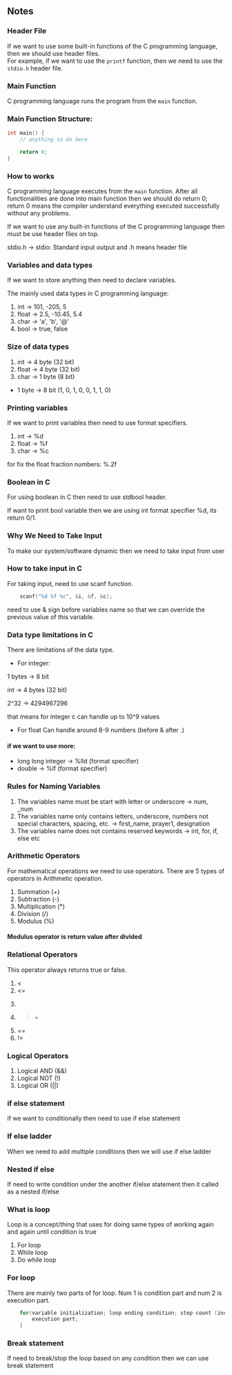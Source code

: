 ## Notes

### Header File

If we want to use some built-in functions of the C programming language, then we should use header files.  
For example, if we want to use the `printf` function, then we need to use the `stdio.h` header file.

### Main Function

C programming language runs the program from the `main` function.

### Main Function Structure:

```c
int main() {
    // anything to do here

    return 0;
}
```

### How to works

C programming language executes from the `main` function. After all functionalities are done into main function then we should do return 0; return 0 means the compiler understand everything executed successfully without any problems.

If we want to use any built-in functions of the C programming language then must be use header files on top.

stdio.h -> stdio: Standard input output and .h means header file

### Variables and data types

If we want to store anything then need to declare variables.

The mainly used data types in C programming language:

1. int -> 101, -205, 5
2. float -> 2.5, -10.45, 5.4
3. char -> 'a', 'b', '@'
4. bool -> true, false

### Size of data types

1. int -> 4 byte (32 bit)
2. float -> 4 byte (32 bit)
3. char -> 1 byte (8 bit)

- 1 byte -> 8 bit (1, 0, 1, 0, 0, 1, 1, 0)

### Printing variables

If we want to print variables then need to use format specifiers.

1.  int -> %d
2.  float -> %f
3.  char -> %c

for fix the float fraction numbers: %.2f

### Boolean in C

For using boolean in C then need to use stdbool header.

If want to print bool variable then we are using int format specifier %d, its return 0/1.

### Why We Need to Take Input

To make our system/software dynamic then we need to take input from user

### How to take input in C

For taking input, need to use scanf function.

```c
    scanf("%d %f %c", &i, &f, &c);
```

need to use & sign before variables name so that we can override the previous value of this variable.

### Data type limitations in C

There are limitations of the data type.

- For integer:

1 bytes -> 8 bit

int -> 4 bytes (32 bit)

2^32 -> 4294967296

that means for integer c can handle up to 10^9 values

- For float
  Can handle around 8-9 numbers (before & after .)

#### if we want to use more:

- long long integer -> %lld (format specifier)
- double -> %lf (format specifier)

### Rules for Naming Variables

1. The variables name must be start with letter or underscore -> num, \_num
2. The variables name only contains letters, underscore, numbers not special characters, spacing, etc. -> first_name, prayer1, designation
3. The variables name does not contains reserved keywords -> int, for, if, else etc

### Arithmetic Operators

For mathematical operations we need to use operators. There are 5 types of operators in Arithmetic operation.

1. Summation (+)
2. Subtraction (-)
3. Multiplication (\*)
4. Division (/)
5. Modulus (%)

#### Modulus operator is return value after divided

### Relational Operators

This operator always returns true or false.

1. <
2. <=
3. >
4. > =
5. ==
6. !=

### Logical Operators

1. Logical AND (&&)
2. Logical NOT (!)
3. Logical OR (||)

### if else statement

if we want to conditionally then need to use if else statement

### If else ladder

When we need to add multiple conditions then we will use if else ladder

### Nested if else

If need to write condition under the another if/else statement then it called as a nested if/else

### What is loop

Loop is a concept/thing that uses for doing same types of working again and again until condition is true

1. For loop
2. While loop
3. Do while loop

### For loop

There are mainly two parts of for loop. Num 1 is condition part and num 2 is execution part.

```c
    for(variable initialization; loop ending condition; step count (increment/decrement)) {
        execution part;
    }
```

### Break statement

If need to break/stop the loop based on any condition then we can use break statement
